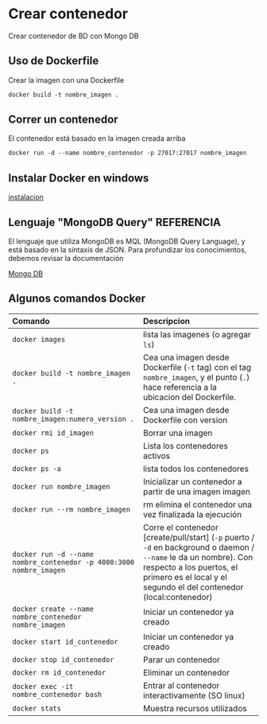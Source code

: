 # Crear contenedor

Crear contenedor de BD con Mongo DB

## Uso de Dockerfile

Crear la imagen con una Dockerfile

```dockerfile
docker build -t nombre_imagen .
```

## Correr un contenedor

El contenedor está basado en la imagen creada arriba

```dockerfile
docker run -d --name nombre_contenedor -p 27017:27017 nombre_imagen
```

## Instalar Docker en windows

[instalacion](https://docs.docker.com/desktop/install/windows-install/)

## Lenguaje "MongoDB Query" REFERENCIA

El lenguaje que utiliza MongoDB es MQL (MongoDB Query Language), y está basado
en la sintaxis de JSON. Para profundizar los conocimientos, debemos revisar la
documentación

[Mongo DB](https://www.mongodb.com/docs/manual/crud/)

## Algunos comandos Docker

| Comando                                                             | Descripcion                                                                                                    |
| :------------------------------------------------------------------ | :------------------------------------------------------------------------------------------------------------- |
| `docker images`                                                     | lista las imagenes (o agregar `ls`)                                                                            |
| `docker build -t nombre_imagen .`                                   | Cea una imagen desde Dockerfile (`-t` tag) con el tag `nombre_imagen`, y el punto (` . `) hace referencia a la ubicacion del Dockerfile.                                                                    |
| `docker build -t nombre_imagen:numero_version .`                    | Cea una imagen desde Dockerfile con version                                                                    |
| `docker rmi id_imagen`                                              | Borrar una imagen                                                                                              |
| `docker ps`                                                         | Lista los contenedores activos                                                                                 |
| `docker ps -a`                                                      | lista todos los contenedores                                                                                   |
| `docker run nombre_imagen`                                     | Inicializar un contenedor a partir de una imagen imagen                                                       |
| `docker run --rm nombre_imagen`                                     | rm elimina el contenedor una vez finalizada la ejecución                                                       |
| `docker run -d --name nombre_contenedor -p 4000:3000 nombre_imagen` | Corre el contenedor [create/pull/start] (`-p` puerto / `-d` en background o daemon / `--name` le da un nombre). Con respecto a los puertos, el primero es el local y el segundo el del contenedor (local:contenedor) |
| `docker create --name nombre_contenedor nombre_imagen`              | Iniciar un contenedor ya creado                                                                                |
| `docker start id_contenedor`                                        | Iniciar un contenedor ya creado                                                                                |
| `docker stop id_contenedor`                                         | Parar un contenedor                                                                                            |
| `docker rm id_contenedor`                                           | Eliminar un contenedor                                                                                            |
| `docker exec -it nombre_contenedor bash`                            | Entrar al contenedor interactivamente (SO linux)                                                               |
| `docker stats`                                                      | Muestra recursos utilizados                                                                                    |
